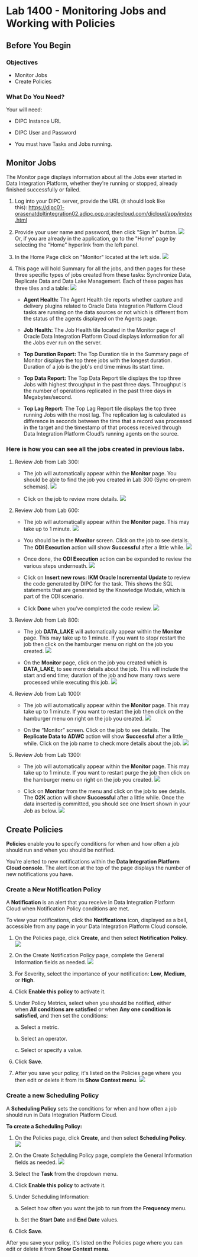 # Lab 1400 - Monitoring Jobs and Working with Policies

Before You Begin
----------------

### Objectives

-   Monitor Jobs
-   Create Policies

### What Do You Need?

Your will need:

-   DIPC Instance URL

-   DIPC User and Password

-   You must have Tasks and Jobs running.

## Monitor Jobs


The Monitor page displays information about all the Jobs ever started in
Data Integration Platform, whether they\'re running or stopped, already
finished successfully or failed.


1.  Log into your DIPC server, provide the URL (it should look like
    this): https://dipc01-orasenatdpltintegration02.adipc.ocp.oraclecloud.com/dicloud/app/index.html

2.  Provide your user name and password, then click \"Sign In\" button.
    ![](images/1400/image1100_0.png)
    Or, if you are already in the application, go to the \"Home\" page by selecting the \"Home\" hyperlink from the left panel.


3.  In the Home Page click on \"Monitor\" located at the left side.
    ![](images/1400/image1100_1.png)


4.  This page will hold Summary for all the jobs, and then pages for
    these three specific types of jobs created from these tasks:
    Synchronize Data, Replicate Data and Data Lake Management. Each of
    these pages has three tiles and a table:
    ![](images/1400/image1100_2.png)


    - **Agent Health:** The Agent Health tile reports whether capture and delivery
    plugins related to Oracle Data Integration Platform Cloud tasks are running
    on the data sources or not which is different from the status of the agents
    displayed on the Agents page.

    - **Job Health:** The Job Health tile located in the Monitor page of Oracle
    Data Integration Platform Cloud displays information for all the Jobs
    ever run on the server.

    - **Top Duration Report:** The Top Duration tile in the Summary page of Monitor
    displays the top three jobs with the longest duration. Duration of a job is
    the job's end time minus its start time.

    - **Top Data Report:** The Top Data Report tile displays the top three Jobs
    with highest throughput in the past three days. Throughput is the number
    of operations replicated in the past three days in Megabytes/second.

    - **Top Lag Report:** The Top Lag Report tile displays the top three running
    Jobs with the most lag. The replication lag is calculated as difference in
    seconds between the time that a record was processed in the target and the
    timestamp of that process received through Data Integration Platform
    Cloud’s running agents on the source.



###   Here is how you can see all the jobs created in previous labs.


1.  Review Job from Lab 300:
    -	The job will automatically appear within the **Monitor** page.
    You should be able to find the job you created in Lab 300
    (Sync on-prem schemas).
    ![](images/1400/image1100_8.png)

    -	Click on the job to review more details.
    ![](images/1400/image1100_9.png)

2.  Review Job from Lab 600:
    -	The job will automatically appear within the **Monitor** page.
    This may take up to 1 minute.
    ![](images/1400/image1100_10.png)

    -	You should be in the **Monitor** screen. Click on the job to see details.
     The **ODI Execution** action will show **Successful** after a little while.
    ![](images/1400/image1100_11.png)

    -	Once done, the **ODI Execution** action can be expanded to
    review the various steps underneath.
    ![](images/1400/image1100_12.png)

    -	Click on **Insert new rows: IKM Oracle Incremental Update** to review the
    code generated by DIPC for the task. This shows the SQL statements that are
    generated by the Knowledge Module, which is part of the ODI scenario.

    -	Click **Done** when you’ve completed the code review.
    ![](images/1400/image1100_13.png)


3.  Review Job from Lab 800:
    -	The job **DATA_LAKE** will automatically appear within the **Monitor**
    page. This may take up to 1 minute.
    If you want to stop/ restart the job then click on the hamburger menu
    on right on the job you created.
    ![](images/1400/image1100_14.png)

    -	On the **Monitor** page, click on the job you created which
    is **DATA_LAKE**, to see more details about the job.
    This will include the start and end time; duration of the job and
    how many rows were processed while executing this job.
    ![](images/1400/image1100_15.png)


4.  Review Job from Lab 1000:
    -	The job will automatically appear within the **Monitor** page.
    This may take up to 1 minute.
    If you want to restart the job then click on the hamburger menu
    on right on the job you created.
    ![](images/1400/image1100_16.png)

    -	On the “Monitor” screen. Click on the job to see details.
    The **Replicate Data to ADWC** action will show **Successful** after a
    little while. Click on the job name to check more details about the job.
    ![](images/1400/image1100_17.png)


5.  Review Job from Lab 1300:
    -	The job will automatically appear within the **Monitor** page.
    This may take up to 1 minute. If you want to restart purge the job then
    click on the hamburger menu on right on the job you created.
    ![](images/1400/image1100_18.png)

    -	Click on **Monitor** from the menu and click on the job to see details.
    The **O2K** action will show **Successful** after a little while.
    Once the data inserted is committed, you should see one Insert shown
    in your Job as below.
    ![](images/1400/image1100_19.png)


## Create Policies


**Policies** enable you to specify conditions for when and how often a job
should run and when you should be notified.

You're alerted to new notifications within the **Data Integration Platform
Cloud console**. The alert icon at the top of the page displays the number
of new notifications you have.


### Create a New Notification Policy


A **Notification** is an alert that you receive in Data Integration Platform
Cloud when Notification Policy conditions are met.

To view your notifications,
click the **Notifications** icon, displayed as a bell, accessible from
any page in your Data Integration Platform Cloud console.

1.  On the Policies page, click **Create**, and then
    select **Notification Policy**.
    ![](images/1400/image1100_3.png)

2.  On the Create Notification Policy page, complete the General
    Information fields as needed.
    ![](images/1400/image1100_4.png)

3.  For Severity, select the importance of your notification:
    **Low**, **Medium**, or **High**.

4.  Click **Enable this policy** to activate it.

5.  Under Policy Metrics, select when you should be notified, either
    when **All conditions are satisfied** or when **Any one condition is
    satisfied**, and then set the conditions:

    a.  Select a metric.

    b.  Select an operator.

    c.  Select or specify a value.

6.  Click **Save**.

7.  After you save your policy, it\'s listed on the Policies page where
    you then edit or delete it from its **Show Context menu**.
    ![](images/1400/image1100_5.png)


### Create a new Scheduling Policy


A **Scheduling Policy** sets the conditions for when and how often a job
should run in Data Integration Platform Cloud.

**To create a Scheduling Policy:**

1.  On the Policies page, click **Create**, and then select **Scheduling
    Policy**.
    ![](images/1400/image1100_6.png)

2.  On the Create Scheduling Policy page, complete the General
    Information fields as needed.
    ![](images/1400/image1100_7.png)

3.  Select the **Task** from the dropdown menu.

4.  Click **Enable this policy** to activate it.

5.  Under Scheduling Information:

    a.  Select how often you want the job to run from
        the **Frequency** menu.

    b.  Set the **Start Date** and **End Date** values.

6.  Click **Save**.

After you save your policy, it\'s listed on the Policies page where you
can edit or delete it from **Show Context menu**.
